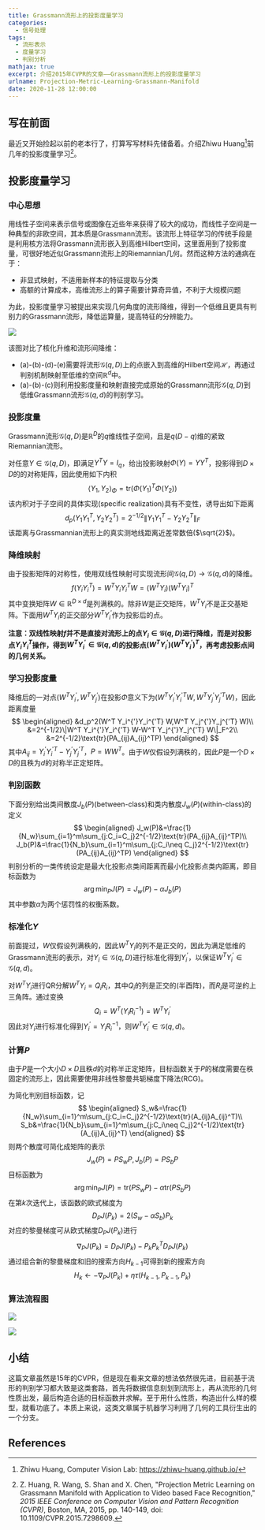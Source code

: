 ```yaml
---
title: Grassmann流形上的投影度量学习
categories:
  - 信号处理
tags:
  - 流形表示
  - 度量学习
  - 判别分析
mathjax: true
excerpt: 介绍2015年CVPR的文章——Grassmann流形上的投影度量学习
urlname: Projection-Metric-Learning-Grassmann-Manifold
date: 2020-11-28 12:00:00
---
```


## 写在前面

最近又开始捡起以前的老本行了，打算写写材料先储备着。介绍Zhiwu Huang[^1]前几年的投影度量学习[^2]。

## 投影度量学习

### 中心思想

用线性子空间来表示信号或图像在近些年来获得了较大的成功，而线性子空间是一种典型的非欧空间，其本质是Grassmann流形。该流形上特征学习的传统手段是是利用核方法将Grassmann流形嵌入到高维Hilbert空间，这里面用到了投影度量，可很好地近似Grassmann流形上的Riemannian几何。然而这种方法的通病在于：

- 非显式映射，不适用新样本的特征提取与分类
- 高额的计算成本，高维流形上的算子需要计算奇异值，不利于大规模问题

为此，投影度量学习被提出来实现几何角度的流形降维，得到一个低维且更具有判别力的Grassmann流形，降低运算量，提高特征的分辨能力。

![](Projection-Metric-Learning-Grassmann-Manifold/alg-PML.png)

该图对比了核化升维和流形间降维：

- (a)-(b)-(d)-(e)需要将流形$\mathcal G(q,D)$上的点嵌入到高维的Hilbert空间$\mathcal H$，再通过判别机制映射至低维的空间$\mathbb R^d$中。
- (a)-(b)-(c)则利用投影度量和映射直接完成原始的Grassmann流形$\mathcal G(q,D)$到低维Grassmann流形$\mathcal G(q,d)$的判别学习。

### 投影度量

Grassmann流形$\mathcal G(q,D)$是$\mathbb R^D$的$q$维线性子空间，且是$q(D-q)$维的紧致Riemannian流形。

对任意$Y\in \mathcal G(q,D)$，即满足$Y^T Y=I_q$，给出投影映射$\Phi(Y)=YY^T$，投影得到$D\times D$的的对称矩阵，因此使用如下内积
$$
\left\langle Y_1,Y_2\right\rangle_{\Phi}=\text{tr}(\Phi(Y_1)^T\Phi(Y_2))
$$
该内积对于子空间的具体实现(specific realization)具有不变性，诱导出如下距离
$$
d_p(Y_1 Y_1^T,Y_2 Y_2^T) = 2^{-1/2}\|Y_1 Y_1^T-Y_2 Y_2^T\|_F
$$
该距离与Grassmannian流形上的真实测地线距离近差常数倍($\sqrt{2}$)。

### 降维映射

由于投影矩阵的对称性，使用双线性映射可实现流形间$\mathcal G(q,D)\to\mathcal G(q,d)$的降维。
$$
f(Y_iY_i^T)=W^TY_iY_i^TW=(W^TY_i)(W^TY_i)^T
$$
其中变换矩阵$W\in\mathbb R^{D\times d}$是列满秩的。除非$W$是正交矩阵，$W^TY_i$不是正交基矩阵。下面用$W^TY_i$的正交部分$W^TY_i^{'}$作为投影后的点。

**注意：双线性映射$f$并不是直接对流形上的点$Y_i\in\mathcal G(q,D)$进行降维，而是对投影点$Y_iY_i^T$操作，得到$W^TY_i^{'}\in\mathcal G(q,d)$的投影点$(W^TY_i^{'})(W^TY_i^{'})^T$，再考虑投影点间的几何关系。**

### 学习投影度量

降维后的一对点$(W^TY_i^{'},W^TY_j^{'})$在投影$\Phi$意义下为$(W^T Y_i^{'}Y_i^{'T} W,W^T Y_j^{'}Y_j^{'T} W)$，因此距离度量
$$
\begin{aligned}
&d_p^2(W^T Y_i^{'}Y_i^{'T} W,W^T Y_j^{'}Y_j^{'T} W)\\
&=2^{-1/2}\|W^T Y_i^{'}Y_i^{'T} W-W^T Y_j^{'}Y_j^{'T} W\|_F^2\\
&=2^{-1/2}\text{tr}(PA_{ij}A_{ij}^TP)
\end{aligned}
$$
其中$A_{ij}=Y_i^{'}Y_i^{'T} - Y_j^{'}Y_j^{'T}$，$P=WW^T$。由于$W$仅假设列满秩的，因此$P$是一个$D\times D$的且秩为$d$的对称半正定矩阵。

### 判别函数

下面分别给出类间散度$J_b(P)$(between-class)和类内散度$J_w(P)$(within-class)的定义
$$
\begin{aligned}
J_w(P)&=\frac{1}{N_w}\sum_{i=1}^m\sum_{j:C_i=C_j}2^{-1/2}\text{tr}(PA_{ij}A_{ij}^TP)\\
J_b(P)&=\frac{1}{N_b}\sum_{i=1}^m\sum_{j:C_i\neq C_j}2^{-1/2}\text{tr}(PA_{ij}A_{ij}^TP)
\end{aligned}
$$
判别分析的一类传统设定是最大化投影点类间距离而最小化投影点类内距离，即目标函数为
$$
\arg\min_P J(P) = J_w(P) - \alpha J_b(P)
$$
其中参数$\alpha$为两个惩罚性的权衡系数。

### 标准化$Y$

前面提过，$W$仅假设列满秩的，因此$W^TY_i$的列不是正交的，因此为满足低维的Grassmann流形的表示，对$Y_i\in\mathcal G(q,D)$进行标准化得到$Y_i^{'}$，以保证$W^TY_i^{'}\in\mathcal G(q,d)$。

对$W^TY_i$进行QR分解$W^TY_i=Q_i R_i$，其中$Q_i$的列是正交的(半酉阵)，而$R_i$是可逆的上三角阵。通过变换
$$
Q_i = W^T(Y_i R_i^{-1}) = W^T Y_i^{'}
$$
因此对$Y_i$进行标准化得到$Y_i^{'}=Y_i R_i^{-1}$，则$W^TY_i^{'}\in\mathcal G(q,d)$。

### 计算$P$

由于$P$是一个大小$D\times D$且秩$d$的对称半正定矩阵，目标函数关于$P$的梯度需要在秩固定的流形上，因此需要使用非线性黎曼共轭梯度下降法(RCG)。

为简化判别目标函数，记
$$
\begin{aligned}
S_w&=\frac{1}{N_w}\sum_{i=1}^m\sum_{j:C_i=C_j}2^{-1/2}\text{tr}(A_{ij}A_{ij}^T)\\
S_b&=\frac{1}{N_b}\sum_{i=1}^m\sum_{j:C_i\neq C_j}2^{-1/2}\text{tr}(A_{ij}A_{ij}^T)
\end{aligned}
$$
则两个散度可简化成矩阵的表示
$$
J_w(P) = PS_wP,J_b(P) = PS_bP
$$
目标函数为
$$
\arg\min_P J(P) = \text{tr}(PS_wP)-\alpha\text{tr}(PS_bP)
$$
在第$k$次迭代上，该函数的欧式梯度为
$$
D_PJ(P_k)=2(S_w-\alpha S_b)P_k
$$
对应的黎曼梯度可从欧式梯度$D_PJ(P_k)$进行
$$
\nabla_PJ(P_k) = D_PJ(P_k) - P_kP_k^T D_PJ(P_k)
$$
通过组合新的黎曼梯度和旧的搜索方向$H_{k-1}$可得到新的搜索方向
$$
H_k \leftarrow -\nabla_PJ(P_k) + \eta \tau(H_{k-1},P_{k-1},P_k)
$$


### 算法流程图

![](Projection-Metric-Learning-Grassmann-Manifold/alg-1.png)

![](Projection-Metric-Learning-Grassmann-Manifold/alg-2.png)

## 小结

这篇文章虽然是15年的CVPR，但是现在看来文章的想法依然很先进，目前基于流形的判别学习都大致是这类套路，首先将数据信息刻划到流形上，再从流形的几何性质出发，最后构造合适的目标函数并求解。至于用什么性质，构造出什么样的模型，就看功底了。本质上来说，这类文章属于机器学习利用了几何的工具衍生出的一个分支。

## References

[^1]:Zhiwu Huang, Computer Vision Lab: <https://zhiwu-huang.github.io/>
[^2]: Z. Huang, R. Wang, S. Shan and X. Chen, "Projection Metric Learning on Grassmann Manifold with Application to Video based Face Recognition," *2015 IEEE Conference on Computer Vision and Pattern Recognition (CVPR)*, Boston, MA, 2015, pp. 140-149, doi: 10.1109/CVPR.2015.7298609.


